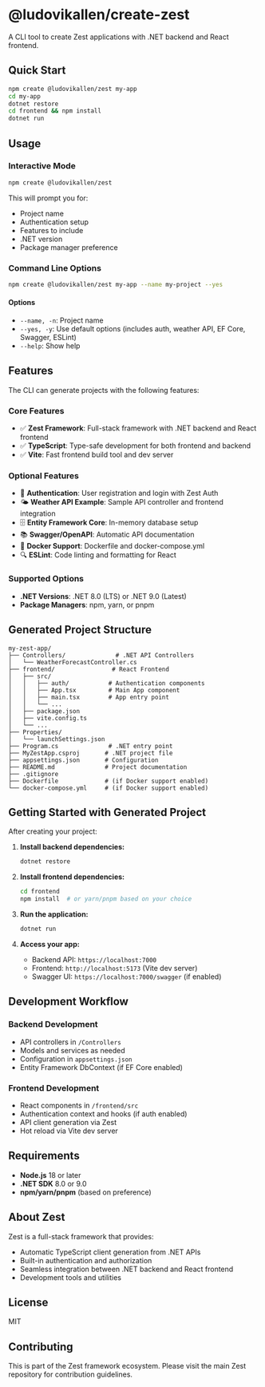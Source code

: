 # @ludovikallen/create-zest

A CLI tool to create Zest applications with .NET backend and React frontend.

## Quick Start

```bash
npm create @ludovikallen/zest my-app
cd my-app
dotnet restore
cd frontend && npm install
dotnet run
```

## Usage

### Interactive Mode

```bash
npm create @ludovikallen/zest
```

This will prompt you for:
- Project name
- Authentication setup
- Features to include
- .NET version
- Package manager preference

### Command Line Options

```bash
npm create @ludovikallen/zest my-app --name my-project --yes
```

#### Options

- `--name, -n`: Project name
- `--yes, -y`: Use default options (includes auth, weather API, EF Core, Swagger, ESLint)
- `--help`: Show help

## Features

The CLI can generate projects with the following features:

### Core Features
- ✅ **Zest Framework**: Full-stack framework with .NET backend and React frontend
- ✅ **TypeScript**: Type-safe development for both frontend and backend
- ✅ **Vite**: Fast frontend build tool and dev server

### Optional Features
- 🔐 **Authentication**: User registration and login with Zest Auth
- 🌤️ **Weather API Example**: Sample API controller and frontend integration
- 🗄️ **Entity Framework Core**: In-memory database setup
- 📚 **Swagger/OpenAPI**: Automatic API documentation
- 🐳 **Docker Support**: Dockerfile and docker-compose.yml
- 🔍 **ESLint**: Code linting and formatting for React

### Supported Options
- **.NET Versions**: .NET 8.0 (LTS) or .NET 9.0 (Latest)
- **Package Managers**: npm, yarn, or pnpm

## Generated Project Structure

```
my-zest-app/
├── Controllers/              # .NET API Controllers
│   └── WeatherForecastController.cs
├── frontend/                # React Frontend
│   ├── src/
│   │   ├── auth/           # Authentication components
│   │   ├── App.tsx         # Main App component
│   │   ├── main.tsx        # App entry point
│   │   └── ...
│   ├── package.json
│   ├── vite.config.ts
│   └── ...
├── Properties/
│   └── launchSettings.json
├── Program.cs              # .NET entry point
├── MyZestApp.csproj       # .NET project file
├── appsettings.json       # Configuration
├── README.md              # Project documentation
├── .gitignore
├── Dockerfile             # (if Docker support enabled)
└── docker-compose.yml     # (if Docker support enabled)
```

## Getting Started with Generated Project

After creating your project:

1. **Install backend dependencies:**
   ```bash
   dotnet restore
   ```

2. **Install frontend dependencies:**
   ```bash
   cd frontend
   npm install  # or yarn/pnpm based on your choice
   ```

3. **Run the application:**
   ```bash
   dotnet run
   ```

4. **Access your app:**
   - Backend API: `https://localhost:7000`
   - Frontend: `http://localhost:5173` (Vite dev server)
   - Swagger UI: `https://localhost:7000/swagger` (if enabled)

## Development Workflow

### Backend Development
- API controllers in `/Controllers`
- Models and services as needed
- Configuration in `appsettings.json`
- Entity Framework DbContext (if EF Core enabled)

### Frontend Development
- React components in `/frontend/src`
- Authentication context and hooks (if auth enabled)
- API client generation via Zest
- Hot reload via Vite dev server

## Requirements

- **Node.js** 18 or later
- **.NET SDK** 8.0 or 9.0
- **npm/yarn/pnpm** (based on preference)

## About Zest

Zest is a full-stack framework that provides:
- Automatic TypeScript client generation from .NET APIs
- Built-in authentication and authorization
- Seamless integration between .NET backend and React frontend
- Development tools and utilities

## License

MIT

## Contributing

This is part of the Zest framework ecosystem. Please visit the main Zest repository for contribution guidelines.
